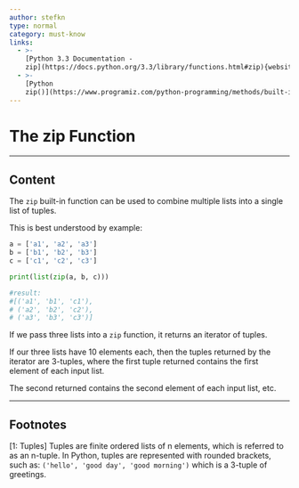 ```yaml
---
author: stefkn
type: normal
category: must-know
links:
  - >-
    [Python 3.3 Documentation -
    zip](https://docs.python.org/3.3/library/functions.html#zip){website}
  - >-
    [Python
    zip()](https://www.programiz.com/python-programming/methods/built-in/zip){website}
---
```


# The zip Function


---

## Content

The `zip` built-in function can be used to combine multiple lists into a single list of tuples.

This is best understood by example:

```python
a = ['a1', 'a2', 'a3']
b = ['b1', 'b2', 'b3']
c = ['c1', 'c2', 'c3']

print(list(zip(a, b, c)))

#result:
#[('a1', 'b1', 'c1'),
# ('a2', 'b2', 'c2'),
# ('a3', 'b3', 'c3')]
```

If we pass three lists into a `zip` function, it returns an iterator of tuples. 

If our three lists have 10 elements each, then the tuples returned by the iterator are 3-tuples, where the first tuple returned contains the first element of each input list. 

The second returned contains the second element of each input list, etc.

---

## Footnotes

[1: Tuples]
Tuples are finite ordered lists of n elements, which is referred to as an n-tuple. In Python, tuples are represented with rounded brackets, such as: `('hello', 'good day', 'good morning')` which is a 3-tuple of greetings.
